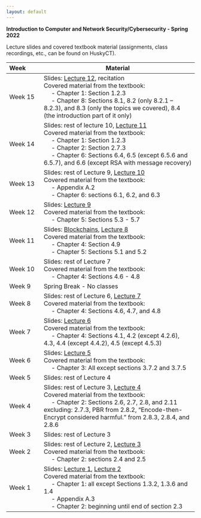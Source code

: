 ```yaml
---
layout: default
---
```


**Introduction to Computer and Network Security/Cybersecurity - Spring 2022**

Lecture slides and covered textbook material (assignments, class recordings, etc., can be found on HuskyCT).

| Week&emsp;&emsp;| Material           |
|----------|--------------------|
| Week 15 | Slides: [Lecture 12](./lecture12.pdf), recitation <br/> Covered material from the textbook: <br/> &emsp; - Chapter 1: Section 1.2.3 <br/> &emsp; - Chapter 8: Sections 8.1, 8.2 (only 8.2.1 – 8.2.3), and 8.3 (only the topics we covered), 8.4 (the introduction part of it only) |
| Week 14 | Slides: rest of lecture 10, [Lecture 11](./lecture11.pdf) <br/> Covered material from the textbook: <br/> &emsp; - Chapter 1: Section 1.2.3 <br/> &emsp; - Chapter 2: Section 2.7.3 <br/> &emsp; - Chapter 6: Sections 6.4, 6.5 (except 6.5.6 and 6.5.7), and 6.6 (except RSA with message recovery) |
| Week 13 | Slides: rest of Lecture 9, [Lecture 10](./lecture10.pdf) <br/> Covered material from the textbook: <br/> &emsp; - Appendix A.2 <br/> &emsp; - Chapter 6: sections 6.1, 6.2, and 6.3 |
| Week 12 | Slides: [Lecture 9](./lecture9.pdf) <br/> Covered material from the textbook: <br/> &emsp; - Chapter 5: Sections 5.3 - 5.7 |
| Week 11 | Slides: [Blockchains](./blockchains.pdf), [Lecture 8](./lecture8.pdf) <br/> Covered material from the textbook: <br/> &emsp; - Chapter 4: Section 4.9 <br/>&emsp; - Chapter 5: Sections 5.1 and 5.2 |
| Week 10 | Slides: rest of Lecture 7 <br/> Covered material from the textbook: <br/> &emsp; - Chapter 4: Sections 4.6 - 4.8 |
| Week 9 | Spring Break - No classes |
| Week 8 | Slides: rest of Lecture 6, [Lecture 7](./lecture7.pdf) <br/> Covered material from the textbook: <br/> &emsp; - Chapter 4: Sections 4.6, 4.7, and 4.8 |
| Week 7 | Slides: [Lecture 6](./lecture6.pdf) <br/> Covered material from the textbook: <br/> &emsp; - Chapter 4: Sections 4.1, 4.2 (except 4.2.6), 4.3, 4.4 (except 4.4.2), 4.5 (except 4.5.3) |
| Week 6 | Slides: [Lecture 5](./lecture5.pdf) <br/> Covered material from the textbook: <br/> &emsp; - Chapter 3: All except sections 3.7.2 and 3.7.5 |
| Week 5 | Slides: rest of Lecture 4 |
| Week 4 | Slides: rest of Lecture 3, [Lecture 4](./lecture4.pdf) <br/> Covered material from the textbook: <br/> &emsp; - Chapter 2: Sections 2.6, 2.7, 2.8, and 2.11 excluding: 2.7.3, PBR from 2.8.2, “Encode-then-Encrypt considered harmful.” from 2.8.3, 2.8.4, and 2.8.6 |
| Week 3 | Slides: rest of Lecture 3 |
| Week 2 | Slides: rest of Lecture 2, [Lecture 3](./lecture3.pdf) <br/> Covered material from the textbook: <br/> &emsp; - Chapter 2: sections 2.4 and 2.5 |
| Week 1 | Slides: [Lecture 1](./lecture1.pdf), [Lecture 2](./lecture2.pdf) <br/> Covered material from the textbook: <br/> &emsp; - Chapter 1: all except Sections 1.3.2, 1.3.6 and 1.4 <br/> &emsp; - Appendix A.3 <br/> &emsp; - Chapter 2: beginning until end of section 2.3|